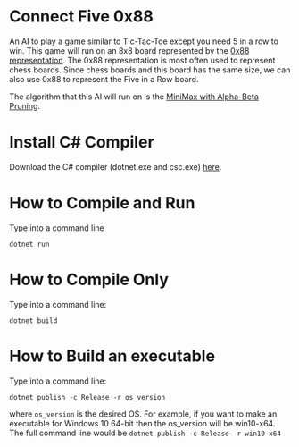 # Connect Five 0x88
An AI to play a game similar to Tic-Tac-Toe except you need 5 in a row to win. This game will run on an 8x8 board represented by the [0x88 representation](http://mediocrechess.blogspot.com/2006/12/0x88-representation.html "0x88 board explanation"). The 0x88 representation is most often used to represent chess boards. Since chess boards and this board has the same size, we can also use 0x88 to represent the Five in a Row board.

The algorithm that this AI will run on is the [MiniMax with Alpha-Beta Pruning](https://en.wikipedia.org/wiki/Alpha%E2%80%93beta_pruning "Alpha-Beta Pruning Wikipedia").

# Install C# Compiler
Download the C# compiler (dotnet.exe and csc.exe) [here](https://www.microsoft.com/net/download/thank-you/dotnet-sdk-2.1.300-windows-x64-installer "C# Compiler").

# How to Compile and Run
Type into a command line
```
dotnet run
```

# How to Compile Only
Type into a command line:
```
dotnet build
```

# How to Build an executable
Type into a command line:
```
dotnet publish -c Release -r os_version
```
where `os_version` is the desired OS. For example, if you want to make an executable for Windows 10 64-bit then the os_version will be win10-x64. The full command line would be `dotnet publish -c Release -r win10-x64`

